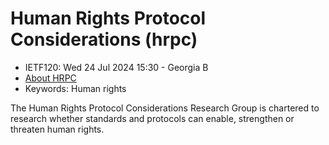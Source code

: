 # Human Rights Protocol Considerations (hrpc)
* <IETFschedule>IETF120: Wed 24 Jul 2024 15:30 - Georgia B</IETFschedule>
* [About HRPC](https://datatracker.ietf.org/group/hrpc/about/)
* Keywords: Human rights

The Human Rights Protocol Considerations Research Group is chartered to research whether standards and protocols can enable, strengthen or threaten human rights.